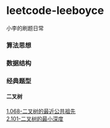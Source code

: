 # leetcode-leeboyce
小李的刷题日常

### 算法思想

### 数据结构

### 经典题型
#### 二叉树
[1.068-二叉树的最近公共祖先](https://www.cnblogs.com/boycelee/p/12657380.html)  
[2.101-二叉树的最小深度](https://www.cnblogs.com/boycelee/p/13636132.html)


